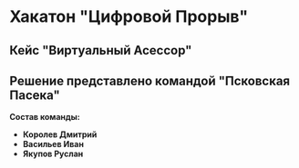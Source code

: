 # **Хакатон "Цифровой Прорыв"**
## **Кейс "Виртуальный Асессор"**

## **Решение представлено командой "Псковская Пасека"**
**Состав команды:**
- **Королев Дмитрий**
- **Васильев Иван**
- **Якупов Руслан**